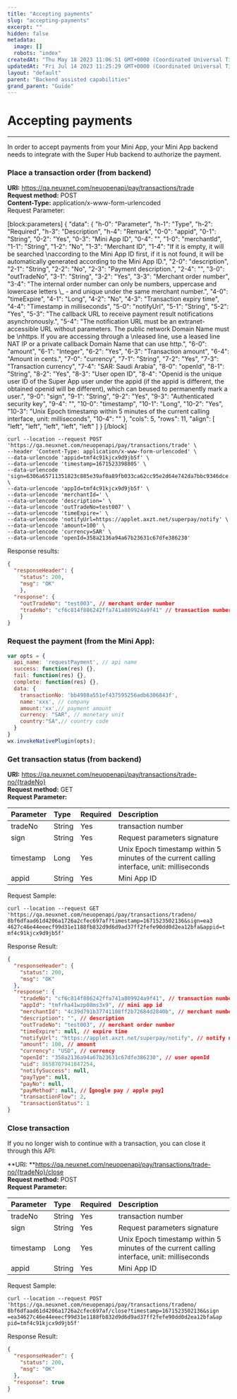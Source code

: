 ```yaml
---
title: "Accepting payments"
slug: "accepting-payments"
excerpt: ""
hidden: false
metadata: 
  image: []
  robots: "index"
createdAt: "Thu May 18 2023 11:06:51 GMT+0000 (Coordinated Universal Time)"
updatedAt: "Fri Jul 14 2023 11:25:29 GMT+0000 (Coordinated Universal Time)"
layout: "default"
parent: "Backend assisted capabilities"
grand_parent: "Guide"
---
```

# Accepting payments 
*** 
In order to accept payments from your Mini App, your Mini App backend needs to integrate with the Super Hub backend to authorize the payment.

### Place a transaction order (from backend)

**URI:** <https://qa.neuxnet.com/neuopenapi/pay/transactions/trade>  
**Request method:** POST  
**Content-Type:** application/x-www-form-urlencoded  
Request Parameter:

[block:parameters]
{
  "data": {
    "h-0": "Parameter",
    "h-1": "Type",
    "h-2": "Required",
    "h-3": "Description",
    "h-4": "Remark",
    "0-0": "appid",
    "0-1": "String",
    "0-2": "Yes",
    "0-3": "Mini App ID",
    "0-4": "",
    "1-0": "merchantId",
    "1-1": "String",
    "1-2": "No",
    "1-3": "Merchant ID",
    "1-4": "If it is empty, it will be searched  \naccording to the Mini App ID first, if it is not found, it will be automatically generated according to the Mini App ID.",
    "2-0": "description",
    "2-1": "String",
    "2-2": "No",
    "2-3": "Payment description.",
    "2-4": "",
    "3-0": "outTradeNo",
    "3-1": "String",
    "3-2": "Yes",
    "3-3": "Merchant order number",
    "3-4": "The internal order number can only be numbers, uppercase and lowercase letters \\_ - and unique under the same merchant number.",
    "4-0": "timeExpire",
    "4-1": "Long",
    "4-2": "No",
    "4-3": "Transaction expiry time",
    "4-4": "Timestamp in milliseconds",
    "5-0": "notifyUrl",
    "5-1": "String",
    "5-2": "Yes",
    "5-3": "The callback URL to receive payment result notifications asynchronously.",
    "5-4": "The notification URL must be an extranet-accessible URL without parameters. The public network  Domain Name must be  \nhttps. If you are accessing through a  \nleased line, use a leased line NAT IP or a private callback Domain Name that can use http.",
    "6-0": "amount",
    "6-1": "Integer",
    "6-2": "Yes",
    "6-3": "Transaction amount",
    "6-4": "Amount in cents.",
    "7-0": "currency",
    "7-1": "String",
    "7-2": "Yes",
    "7-3": "Transaction currency",
    "7-4": "SAR: Saudi Arabia",
    "8-0": "openId",
    "8-1": "String",
    "8-2": "Yes",
    "8-3": "User open ID",
    "8-4": "Openid is the unique user ID of the Super App user under the appid (if the appid is different, the obtained openid will be different), which can beused to permanently mark a user.",
    "9-0": "sign",
    "9-1": "String",
    "9-2": "Yes",
    "9-3": "Authenticated security key",
    "9-4": "",
    "10-0": "timestamp",
    "10-1": "Long",
    "10-2": "Yes",
    "10-3": "Unix Epoch timestamp within 5 minutes of the current calling interface, unit: milliseconds",
    "10-4": ""
  },
  "cols": 5,
  "rows": 11,
  "align": [
    "left",
    "left",
    "left",
    "left",
    "left"
  ]
}
[/block]


```curl
curl --location --request POST 'https://qa.neuxnet.com/neuopenapi/pay/transactions/trade' \
--header 'Content-Type: application/x-www-form-urlencoded' \
--data-urlencode 'appid=tmf4c91kjcx9d9jb5f' \
--data-urlencode 'timestamp=1671523398805' \
--data-urlencode 'sign=6306a65711351823c885e39af0a89fb033ca62cc95e2d64e742da7bbc9346dce' \
--data-urlencode 'appId=tmf4c91kjcx9d9jb5f' \
--data-urlencode 'merchantId=' \
--data-urlencode 'description=' \
--data-urlencode 'outTradeNo=test007' \
--data-urlencode 'timeExpire=' \
--data-urlencode 'notifyUrl=https://applet.axzt.net/superpay/notify' \
--data-urlencode 'amount=100' \
--data-urlencode 'currency=SAR' \
--data-urlencode 'openId=358a2136a94a67b23631c67dfe386230'
```

Response results:

```json
{
  "responseHeader": {
    "status": 200,
    "msg": "OK"
	},
  "response": {
    "outTradeNo": "test003", // merchant order number
    "tradeNo": "cf6c814f886242ffa741a809924a9f41" // transaction number
	}
}
```

### Request the payment (from the Mini App):

```javascript
var opts = {
  api_name: 'requestPayment', // api name
  success: function(res) {},
  fail: function(res) {},
  complete: function(res) {},
  data: {
    transactionNo: 'bb4988a551ef437595256adb6306843f',
    name:'xxx', // company
    amount:'xx',// payment amount
    currency: "SAR", // monetary unit
    country:"SA",// country code
  }
}
wx.invokeNativePlugin(opts);
```

### Get transaction status (from backend)

**URI:** <https://qa.neuxnet.com/neuopenapi/pay/transactions/trade-no/{tradeNo}>  
**Request method:** GET  
**Request Parameter:**

| Parameter | Type   | Required | Description                                                                                |
| :-------- | :----- | :------- | :----------------------------------------------------------------------------------------- |
| tradeNo   | String | Yes      | transaction number                                                                         |
| sign      | String | Yes      | Request parameters signature                                                               |
| timestamp | Long   | Yes      | Unix Epoch timestamp within 5 minutes of the current calling interface, unit: milliseconds |
| appid     | String | Yes      | Mini App ID                                                                                |

Request Sample:

```curl
curl --location --request GET
'https://qa.neuxnet.com/neuopenapi/pay/transactions/tradeno/
8bf6dfaad61d4206a1726a2cfec697af?timestamp=1671523502136&sign=ea3
4627c46e44eeecf99d31e1188fb832d9d6d9ad37ff2fefe90dd0d2ea12bfa&appid=t
mf4c91kjcx9d9jb5f'
```

Response Result:

```json
{
  "responseHeader": {
    "status": 200,
    "msg": "OK"
  },
  "response": {
    "tradeNo": "cf6c814f886242ffa741a809924a9f41", // transaction number
    "appId": "tmfrha41wzp08ms3x9", // mini app id
    "merchantId": "4c39d791b37741108ff2b72684d2840b", // merchant number
    "description": "", // description
    "outTradeNo": "test003", // merchant order number
    "timeExpire": null, // expire time
    "notifyUrl": "https://applet.axzt.net/superpay/notify", // notify url
    "amount": 100, // amount
    "currency": "USD", // currency
    "openId": "358a2136a94a67b23631c67dfe386230", // user openId
    "uid": 8658707941847254,
    "notifySuccess": null, 
    "payType": null,
    "payNo": null,
    "payMethod": null, //【google pay / apple pay】
    "transactionFlow": 2,
    "transactionStatus": 1 
}
```

### Close transaction

If you no longer wish to continue with a transaction, you can close it through this API:

**URI: **<https://qa.neuxnet.com/neuopenapi/pay/transactions/trade-no/{tradeNo}/close>  
**Request method:** POST  
**Request Parameter:**

| Parameter | Type   | Required | Description                                                                                |
| :-------- | :----- | :------- | :----------------------------------------------------------------------------------------- |
| tradeNo   | String | Yes      | transaction number                                                                         |
| sign      | String | Yes      | Request parameters signature                                                               |
| timestamp | Long   | Yes      | Unix Epoch timestamp within 5 minutes of the current calling interface, unit: milliseconds |
| appid     | String | Yes      | Mini App ID                                                                                |

Request Sample:

```curl
curl --location --request POST
'https://qa.neuxnet.com/neuopenapi/pay/transactions/tradeno/
8bf6dfaad61d4206a1726a2cfec697af/close?timestamp=1671523502136&sign
=ea34627c46e44eeecf99d31e1188fb832d9d6d9ad37ff2fefe90dd0d2ea12bfa&ap
pid=tmf4c91kjcx9d9jb5f'
```

Response Result:

```json
{
  "responseHeader": {
    "status": 200,
    "msg": "OK"
  },
  "response": true
}
```
